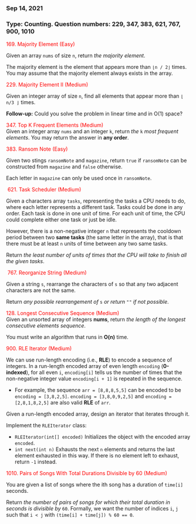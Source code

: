 ### Sep 14, 2021
### Type: Counting. Question numbers: 229, 347, 383, 621, 767, 900, 1010

<span style='color:red'> 169. Majority Element (Easy) </span> 

Given an array `nums` of size `n`, return *the majority element*.

The majority element is the element that appears more than `⌊n / 2⌋` times. You may assume that the majority element always exists in the array.

<span style='color:red'>229. Majority Element II (Medium) </span> 

Given an integer array of size `n`, find all elements that appear more than `⌊ n/3 ⌋` times.

**Follow-up:** Could you solve the problem in linear time and in O(1) space?

<span style='color:red'> 347. Top K Frequent Elements (Medium) </span>  
Given an integer array `nums` and an integer `k`, return *the* `k` *most frequent elements*. You may return the answer in **any order**.

<span style='color:red'> 383. Ransom Note (Easy) </span>  

Given two stings `ransomNote` and `magazine`, return `true` if `ransomNote` can be constructed from `magazine` and `false` otherwise.

Each letter in `magazine` can only be used once in `ransomNote`.

<span style='color:red'> 621. Task Scheduler (Medium) </span>  

Given a characters array `tasks`, representing the tasks a CPU needs to do, where each letter represents a different task. Tasks could be done in any order. Each task is done in one unit of time. For each unit of time, the CPU could complete either one task or just be idle.

However, there is a non-negative integer `n` that represents the cooldown period between two **same tasks** (the same letter in the array), that is that there must be at least `n` units of time between any two same tasks.

Return *the least number of units of times that the CPU will take to finish all the given tasks*.

<span style='color:red'> 767. Reorganize String (Medium) </span>  

Given a string `s`, rearrange the characters of `s` so that any two adjacent characters are not the same.

Return *any possible rearrangement of* `s` *or return* `""` *if not possible*.

<span style='color:red'> 128. Longest Consecutive Sequence
 (Medium) </span>  
 Given an unsorted array of integers __nums__, return *the length of the longest consecutive elements sequence*.

You must write an algorithm that runs in __O(n)__ time.

<span style='color:red'> 900. RLE Iterator (Medium) </span> 

We can use run-length encoding (i.e., **RLE**) to encode a sequence of integers. In a run-length encoded array of even length `encoding` (**0-indexed**), for all even `i`, `encoding[i]` tells us the number of times that the non-negative integer value `encoding[i + 1]` is repeated in the sequence.

- For example, the sequence `arr = [8,8,8,5,5]` can be encoded to be `encoding = [3,8,2,5]`. `encoding = [3,8,0,9,2,5]` and `encoding = [2,8,1,8,2,5]` are also valid **RLE** of `arr`.

Given a run-length encoded array, design an iterator that iterates through it.

Implement the `RLEIterator` class:

- `RLEIterator(int[] encoded)` Initializes the object with the encoded array `encoded`.
- `int next(int n)` Exhausts the next `n` elements and returns the last element exhausted in this way. If there is no element left to exhaust, return `-1` instead.

<span style='color:red'> 1010. Pairs of Songs With Total Durations Divisible by 60 (Medium) </span>  

You are given a list of songs where the ith song has a duration of `time[i]` seconds.

Return *the number of pairs of songs for which their total duration in seconds is divisible by* `60`. Formally, we want the number of indices `i`, `j` such that `i < j` with `(time[i] + time[j]) % 60 == 0`.
